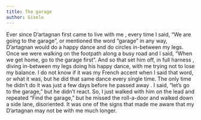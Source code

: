 ```yaml
---
title: The garage
author: Gisele
---
```


Ever since D’artagnan first came to live with me , every time I said, “We are going to the garage”, or mentioned the word “garage” in any way, D’artagnan would do a happy dance and do circles in-between my legs. Once we were walking on the footpath along a busy road and I said, “When we get home, go to the garage first”. And so that set him off, in full harness , diving in-between my legs doing his happy dance, with me trying not to lose my balance. I do not know if it was my French accent when I said that word, or what it was, but he did that same dance every single time. The only time he didn’t do it was just a few days before he passed away . I said, “let’s go to the garage,” but he didn’t react. So, I just walked with him on the lead and repeated “Find the garage,” but he missed the roll-a-door and walked down a side lane, disoriented. It was one of the signs that made me aware that my D’artagnan may not be with me much longer.
